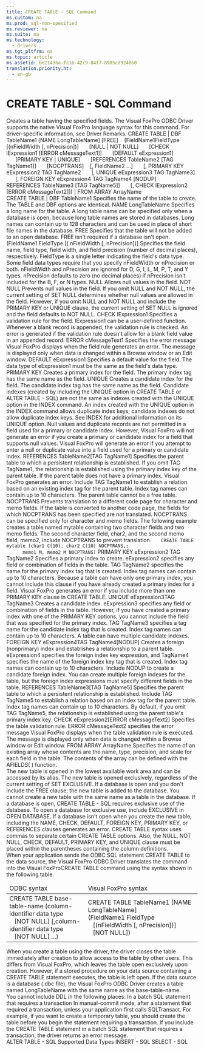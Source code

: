 ```yaml
---
title: CREATE TABLE - SQL Command
ms.custom: na
ms.prod: sql-non-specified
ms.reviewer: na
ms.suite: na
ms.technology: 
  - drivers
ms.tgt_pltfrm: na
ms.topic: article
ms.assetid: be2143ba-fc16-42c9-84f7-8985cd924860
translation.priority.ht: 
  - en-gb
---
```

# CREATE TABLE - SQL Command
<?xml version="1.0" encoding="utf-8"?>
<developerReferenceWithSyntaxDocument xmlns="http://ddue.schemas.microsoft.com/authoring/2003/5" xmlns:xlink="http://www.w3.org/1999/xlink" xmlns:xsi="http://www.w3.org/2001/XMLSchema-instance" xsi:schemaLocation="http://ddue.schemas.microsoft.com/authoring/2003/5 http://dduestorage.blob.core.windows.net/ddueschema/developer.xsd">
  <introduction>
    <para>Creates a table having the specified fields.</para>
    <para>The Visual FoxPro ODBC Driver supports the native Visual FoxPro language syntax for this command. For driver-specific information, see <legacyBold>Driver Remarks</legacyBold>.</para>
  </introduction>
  <syntaxSection>
    <legacySyntax>
CREATE TABLE | DBF <parameterReference>TableName1</parameterReference> [NAME <parameterReference>LongTableName</parameterReference>] [FREE]
   (<parameterReference>FieldName1FieldType </parameterReference>[(<parameterReference>nFieldWidth </parameterReference>[, <parameterReference>nPrecision</parameterReference>])]
      [NULL | NOT NULL] 
      [CHECK <parameterReference>lExpression1</parameterReference> [ERROR <parameterReference>cMessageText1</parameterReference>]]
      [DEFAULT <parameterReference>eExpression1</parameterReference>]
      [PRIMARY KEY | UNIQUE]
      [REFERENCES <parameterReference>TableName2</parameterReference> [TAG <parameterReference>TagName1</parameterReference>]]
      [NOCPTRANS]
   [, <parameterReference>FieldName2</parameterReference> ...]
      [, PRIMARY KEY <parameterReference>eExpression2</parameterReference> TAG <parameterReference>TagName2</parameterReference>
      |, UNIQUE <parameterReference>eExpression3</parameterReference> TAG <parameterReference>TagName3</parameterReference>]
      [, FOREIGN KEY <parameterReference>eExpression4</parameterReference> TAG <parameterReference>TagName4</parameterReference> [NODUP]
            REFERENCES <parameterReference>TableName3</parameterReference> [TAG <parameterReference>TagName5</parameterReference>]]
      [, CHECK <parameterReference>lExpression2</parameterReference> [ERROR <parameterReference>cMessageText2</parameterReference>]])
| FROM ARRAY <parameterReference>ArrayName</parameterReference></legacySyntax>
  </syntaxSection>
  <section>
    <title>Arguments</title>
    <content>
      <definitionTable>
        <definedTerm>CREATE TABLE | DBF <legacyItalic>TableName1</legacyItalic></definedTerm>
        <definition>
          <para>Specifies the name of the table to create. The TABLE and DBF options are identical.</para>
        </definition>
        <definedTerm>NAME <legacyItalic>LongTableName</legacyItalic></definedTerm>
        <definition>
          <para>Specifies a long name for the table. A long table name can be specified only when a database is open, because long table names are stored in databases.</para>
          <para>Long names can contain up to 128 characters and can be used in place of short file names in the database. </para>
        </definition>
        <definedTerm>FREE </definedTerm>
        <definition>
          <para>Specifies that the table will not be added to an open database. FREE isn't required if a database isn't open.</para>
        </definition>
        <definedTerm> <legacyItalic>(FieldName1 FieldType </legacyItalic>[( <legacyItalic>nFieldWidth </legacyItalic>[, <legacyItalic>nPrecision</legacyItalic>])] </definedTerm>
        <definition>
          <para>Specifies the field name, field type, field width, and field precision (number of decimal places), respectively.</para>
          <para>             <legacyItalic>FieldType</legacyItalic> is a single letter indicating the field's <legacyLink xlink:href="50b733dc-679a-4b10-bc5d-98bb474dead2">data type</legacyLink>. Some field data types require that you specify <legacyItalic>nFieldWidth </legacyItalic>or <legacyItalic>nPrecision</legacyItalic> or both.   </para>
          <para>             <legacyItalic>nFieldWidth </legacyItalic>and <legacyItalic>nPrecision</legacyItalic> are ignored for D, G, I, L, M, P, T, and Y types. <legacyItalic>nPrecision</legacyItalic> defaults to zero (no decimal places) if <legacyItalic>nPrecision</legacyItalic> isn't included for the B, F, or N types. </para>
        </definition>
        <definedTerm>NULL </definedTerm>
        <definition>
          <para>Allows null values in the field.</para>
        </definition>
        <definedTerm>NOT NULL </definedTerm>
        <definition>
          <para>Prevents null values in the field.</para>
          <para>If you omit NULL and NOT NULL, the current setting of SET NULL determines whether null values are allowed in the field. However, if you omit NULL and NOT NULL and include the PRIMARY KEY or UNIQUE clause, the current setting of SET NULL is ignored and the field defaults to NOT NULL. </para>
        </definition>
        <definedTerm>CHECK <legacyItalic>lExpression1</legacyItalic></definedTerm>
        <definition>
          <para>Specifies a validation rule for the field. <legacyItalic>lExpression1</legacyItalic> can be a user-defined function. Whenever a blank record is appended, the validation rule is checked. An error is generated if the validation rule doesn't allow for a blank field value in an appended record.</para>
        </definition>
        <definedTerm>ERROR <legacyItalic>cMessageText1</legacyItalic></definedTerm>
        <definition>
          <para>Specifies the error message Visual FoxPro displays when the field rule generates an error. The message is displayed only when data is changed within a Browse window or an Edit window.</para>
        </definition>
        <definedTerm>DEFAULT <legacyItalic>eExpression1</legacyItalic></definedTerm>
        <definition>
          <para>Specifies a default value for the field. The data type of <legacyItalic>eExpression1 </legacyItalic>must be the same as the field's data type.</para>
        </definition>
        <definedTerm>PRIMARY KEY </definedTerm>
        <definition>
          <para>Creates a primary index for the field. The primary index tag has the same name as the field.</para>
        </definition>
        <definedTerm>UNIQUE </definedTerm>
        <definition>
          <para>Creates a candidate index for the field. The candidate index tag has the same name as the field.</para>
          <alert class="note">
            <para>Candidate indexes (created by including the UNIQUE option in CREATE TABLE or ALTER TABLE - SQL) are not the same as indexes created with the UNIQUE option in the INDEX command. An index created with the UNIQUE option in the INDEX command allows duplicate index keys; candidate indexes do not allow duplicate index keys. See <legacyLink xlink:href="694e8cf5-2f69-4001-9c1e-b735a4da3aff">INDEX</legacyLink> for additional information on its UNIQUE option.</para>
          </alert>
          <para>Null values and duplicate records are not permitted in a field used for a primary or candidate index. However, Visual FoxPro will not generate an error if you create a primary or candidate index for a field that supports null values. Visual FoxPro will generate an error if you attempt to enter a null or duplicate value into a field used for a primary or candidate index. </para>
        </definition>
        <definedTerm>REFERENCES <legacyItalic>TableName2</legacyItalic>[TAG <legacyItalic>TagName1</legacyItalic>] </definedTerm>
        <definition>
          <para>Specifies the parent table to which a persistent relationship is established. If you omit TAG <legacyItalic>TagName1</legacyItalic>, the relationship is established using the primary index key of the parent table. If the parent table does not have a primary index, Visual FoxPro generates an error.</para>
          <para>Include TAG <legacyItalic>TagName1</legacyItalic> to establish a relation based on an existing index tag for the parent table. Index tag names can contain up to 10 characters.   </para>
          <para>The parent table cannot be a free table. </para>
        </definition>
        <definedTerm>NOCPTRANS </definedTerm>
        <definition>
          <para>Prevents translation to a different code page for character and memo fields. If the table is converted to another code page, the fields for which NOCPTRANS has been specified are not translated. NOCPTRANS can be specified only for character and memo fields.</para>
          <para>The following example creates a table named mytable containing two character fields and two memo fields. The second character field, char2, and the second memo field, memo2, include NOCPTRANS to prevent translation.   </para>
          <code>   CREATE TABLE mytable (char1 C(10), char2 C(10) NOCPTRANS,;
      memo1 M, memo2 M NOCPTRANS)</code>
        </definition>
        <definedTerm>PRIMARY KEY <legacyItalic>eExpression2 </legacyItalic>TAG <legacyItalic>TagName2</legacyItalic></definedTerm>
        <definition>
          <para>Specifies a primary index to create. <legacyItalic>eExpression2</legacyItalic> specifies any field or combination of fields in the table. TAG <legacyItalic>TagName2 s</legacyItalic>pecifies the name for the primary index tag that is created. Index tag names can contain up to 10 characters.</para>
          <para>Because a table can have only one primary index, you cannot include this clause if you have already created a primary index for a field. Visual FoxPro generates an error if you include more than one PRIMARY KEY clause in CREATE TABLE. </para>
        </definition>
        <definedTerm>UNIQUE <legacyItalic>eExpression3</legacyItalic>TAG <legacyItalic>TagName3</legacyItalic></definedTerm>
        <definition>
          <para>Creates a candidate index. <legacyItalic>eExpression3</legacyItalic> specifies any field or combination of fields in the table. However, if you have created a primary index with one of the PRIMARY KEY options, you cannot include the field that was specified for the primary index. TAG <legacyItalic>TagName3 s</legacyItalic>pecifies a tag name for the candidate index tag that is created. Index tag names can contain up to 10 characters.</para>
          <para>A table can have multiple candidate indexes. </para>
        </definition>
        <definedTerm>FOREIGN KEY <legacyItalic>eExpression4</legacyItalic>TAG <legacyItalic>TagName4</legacyItalic>[NODUP] </definedTerm>
        <definition>
          <para>Creates a foreign (nonprimary) index and establishes a relationship to a parent table. <legacyItalic>eExpression4</legacyItalic> specifies the foreign index key expression, and <legacyItalic>TagName4</legacyItalic> specifies the name of the foreign index key tag that is created<legacyItalic>.</legacyItalic> Index tag names can contain up to 10 characters. Include NODUP to create a candidate foreign index.</para>
          <para>You can create multiple foreign indexes for the table, but the foreign index expressions must specify different fields in the table. </para>
        </definition>
        <definedTerm>REFERENCES <legacyItalic>TableName3</legacyItalic>[TAG <legacyItalic>TagName5</legacyItalic>] </definedTerm>
        <definition>
          <para>Specifies the parent table to which a persistent relationship is established. Include TAG <legacyItalic>TagName5</legacyItalic> to establish a relation based on an index tag for the parent table. Index tag names can contain up to 10 characters. By default, if you omit TAG <legacyItalic>TagName5,</legacyItalic> the relationship is established using the parent table's primary index key.</para>
        </definition>
        <definedTerm>CHECK <legacyItalic>eExpression2</legacyItalic>[ERROR <legacyItalic>cMessageText2</legacyItalic>] </definedTerm>
        <definition>
          <para>Specifies the table validation rule. ERROR <legacyItalic>cMessageText2</legacyItalic> specifies the error message Visual FoxPro displays when the table validation rule is executed. The message is displayed only when data is changed within a Browse window or Edit window.</para>
        </definition>
        <definedTerm>FROM ARRAY <legacyItalic>ArrayName</legacyItalic></definedTerm>
        <definition>
          <para>Specifies the name of an existing array whose contents are the name, type, precision, and scale for each field in the table. The contents of the array can be defined with the <legacyBold>AFIELDS</legacyBold>( ) function.</para>
        </definition>
      </definitionTable>
    </content>
  </section>
  <languageReferenceRemarks>
    <content>
      <para>The new table is opened in the lowest available work area and can be accessed by its alias. The new table is opened exclusively, regardless of the current setting of SET EXCLUSIVE.</para>
      <para>If a database is open and you don't include the FREE clause, the new table is added to the database. You cannot create a new table with the same name as a table in the database.</para>
      <para>If a database is open, CREATE TABLE - SQL requires exclusive use of the database. To open a database for exclusive use, include EXCLUSIVE in OPEN DATABASE.</para>
      <para>If a database isn't open when you create the new table, including the NAME, CHECK, DEFAULT, FOREIGN KEY, PRIMARY KEY, or REFERENCES clauses generates an error.</para>
      <alert class="note">
        <para>CREATE TABLE syntax uses commas to separate certain CREATE TABLE options. Also, the NULL, NOT NULL, CHECK, DEFAULT, PRIMARY KEY, and UNIQUE clause must be placed within the parentheses containing the column definitions.</para>
      </alert>
    </content>
  </languageReferenceRemarks>
  <section>
    <title>Driver Remarks</title>
    <content>
      <para>When your application sends the ODBC SQL statement CREATE TABLE to the data source, the Visual FoxPro ODBC Driver translates the command into the Visual FoxProCREATE TABLE command using the syntax shown in the following table.</para>
      <table xmlns:caps="http://schemas.microsoft.com/build/caps/2013/11">
        <thead>
          <tr>
            <TD>
              <para>ODBC syntax</para>
            </TD>
            <TD>
              <para>Visual FoxPro syntax</para>
            </TD>
          </tr>
        </thead>
        <tbody>
          <tr>
            <TD>
              <para>CREATE TABLE <legacyItalic>base-table-name</legacyItalic> </para>
              <para>(<legacyItalic>column-identifier data type</legacyItalic> </para>
              <para>   [NOT NULL] </para>
              <para>[,<legacyItalic>column-identifier data type</legacyItalic> </para>
              <para>   [NOT NULL] ...)</para>
            </TD>
            <TD>
              <para>CREATE TABLE <legacyItalic>TableName1</legacyItalic> [NAME <legacyItalic>LongTableName</legacyItalic>] </para>
              <para>(<legacyItalic>FieldName1</legacyItalic> <legacyItalic>FieldType</legacyItalic>  </para>
              <para>   [(<legacyItalic>nFieldWidth</legacyItalic> [, <legacyItalic>nPrecision</legacyItalic>])] </para>
              <para>   [NOT NULL])</para>
            </TD>
          </tr>
        </tbody>
      </table>
      <para>When you create a table using the driver, the driver closes the table immediately after creation to allow access to the table by other users. This differs from Visual FoxPro, which leaves the table open exclusively upon creation. However, if a stored procedure on your data source containing a CREATE TABLE statement executes, the table is left open.</para>
      <para>If the data source is a database (.dbc file), the Visual FoxPro ODBC Driver creates a table named <legacyItalic>LongTableName</legacyItalic> with the same name as the <legacyItalic>base-table-name</legacyItalic>.</para>
    </content>
    <sections>
      <section>
        <title>Using Data Definition Language (DDL)</title>
        <content>
          <para>You cannot include DDL in the following places:  </para>
          <list class="bullet">
            <listItem>
              <para>In a batch SQL statement that requires a transaction</para>
            </listItem>
            <listItem>
              <para>In manual-commit mode, after a statement that required a transaction, unless your application first calls <legacyBold>SQLTransact</legacyBold>.</para>
            </listItem>
          </list>
          <para>For example, if you want to create a temporary table, you should create the table before you begin the statement requiring a transaction. If you include the CREATE TABLE statement in a batch SQL statement that requires a transaction, the driver returns an error message.</para>
        </content>
      </section>
    </sections>
  </section>
  <relatedTopics>
<link xlink:href="3a01a291-f4d9-43bc-a725-5a95546ff364">ALTER TABLE - SQL</link>
<link xlink:href="ab529cc6-d157-4b35-b6f9-6ffd09af098c">Supported Data Types</link>
<link xlink:href="9b648198-349f-46f6-b869-13d129945971">INSERT - SQL</link>
<link xlink:href="2149c3ca-3a71-446d-8d53-3d056e2f301a">SELECT - SQL</link>
</relatedTopics>
</developerReferenceWithSyntaxDocument>